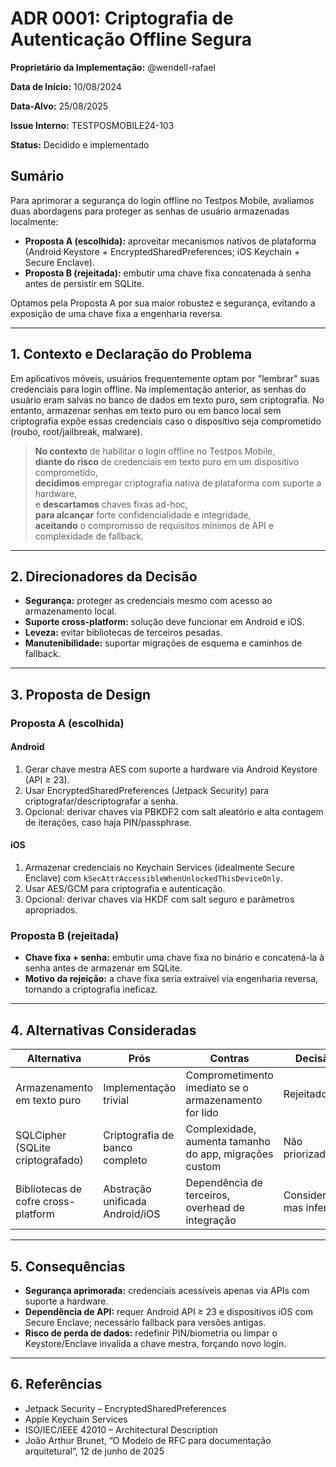 # ADR 0001: Criptografia de Autenticação Offline Segura

**Proprietário da Implementação:** @wendell-rafael

**Data de Início:** 10/08/2024  

**Data-Alvo:** 25/08/2025  

**Issue Interno:** TESTPOSMOBILE24-103

**Status:** Decidido e implementado

## Sumário
Para aprimorar a segurança do login offline no Testpos Mobile, avaliamos duas abordagens para proteger as senhas de usuário armazenadas localmente:

- **Proposta A (escolhida):** aproveitar mecanismos nativos de plataforma (Android Keystore + EncryptedSharedPreferences; iOS Keychain + Secure Enclave).  
- **Proposta B (rejeitada):** embutir uma chave fixa concatenada à senha antes de persistir em SQLite.  

Optamos pela Proposta A por sua maior robustez e segurança, evitando a exposição de uma chave fixa a engenharia reversa.

---

## 1. Contexto e Declaração do Problema

Em aplicativos móveis, usuários frequentemente optam por "lembrar" suas credenciais para login offline. Na implementação anterior, as senhas do usuário eram salvas no banco de dados em texto puro, sem criptografia. No entanto, armazenar senhas em texto puro ou em banco local sem criptografia expõe essas credenciais caso o dispositivo seja comprometido (roubo, root/jailbreak, malware).

> **No contexto** de habilitar o login offline no Testpos Mobile,  
> **diante do risco** de credenciais em texto puro em um dispositivo comprometido,  
> **decidimos** empregar criptografia nativa de plataforma com suporte a hardware,  
> e **descartamos** chaves fixas ad-hoc,  
> **para alcançar** forte confidencialidade e integridade,  
> **aceitando** o compromisso de requisitos mínimos de API e complexidade de fallback.


---

## 2. Direcionadores da Decisão

- **Segurança:** proteger as credenciais mesmo com acesso ao armazenamento local.  
- **Suporte cross-platform:** solução deve funcionar em Android e iOS.  
- **Leveza:** evitar bibliotecas de terceiros pesadas.  
- **Manutenibilidade:** suportar migrações de esquema e caminhos de fallback.

---

## 3. Proposta de Design

### Proposta A (escolhida)

#### Android
1. Gerar chave mestra AES com suporte a hardware via Android Keystore (API ≥ 23).  
2. Usar EncryptedSharedPreferences (Jetpack Security) para criptografar/descriptografar a senha.  
3. Opcional: derivar chaves via PBKDF2 com salt aleatório e alta contagem de iterações, caso haja PIN/passphrase.

#### iOS
1. Armazenar credenciais no Keychain Services (idealmente Secure Enclave) com `kSecAttrAccessibleWhenUnlockedThisDeviceOnly`.  
2. Usar AES/GCM para criptografia e autenticação.  
3. Opcional: derivar chaves via HKDF com salt seguro e parâmetros apropriados.

### Proposta B (rejeitada)

- **Chave fixa + senha:** embutir uma chave fixa no binário e concatená-la à senha antes de armazenar em SQLite.  
- **Motivo da rejeição:** a chave fixa seria extraível via engenharia reversa, tornando a criptografia ineficaz.

---

## 4. Alternativas Consideradas

| Alternativa                          | Prós                             | Contras                                                    | Decisão              |
|--------------------------------------|----------------------------------|------------------------------------------------------------|----------------------|
| Armazenamento em texto puro          | Implementação trivial            | Comprometimento imediato se o armazenamento for lido       | Rejeitado            |
| SQLCipher (SQLite criptografado)     | Criptografia de banco completo   | Complexidade, aumenta tamanho do app, migrações custom     | Não priorizado       |
| Bibliotecas de cofre cross-platform  | Abstração unificada Android/iOS   | Dependência de terceiros, overhead de integração           | Considerado, mas inferior |

---

## 5. Consequências

- **Segurança aprimorada:** credenciais acessíveis apenas via APIs com suporte a hardware.  
- **Dependência de API:** requer Android API ≥ 23 e dispositivos iOS com Secure Enclave; necessário fallback para versões antigas.  
-  **Risco de perda de dados:** redefinir PIN/biometria ou limpar o Keystore/Enclave invalida a chave mestra, forçando novo login.

---

## 6. Referências

- Jetpack Security – EncryptedSharedPreferences  
- Apple Keychain Services  
- ISO/IEC/IEEE 42010 – Architectural Description  
- João Arthur Brunet, “O Modelo de RFC para documentação arquitetural”, 12 de junho de 2025

